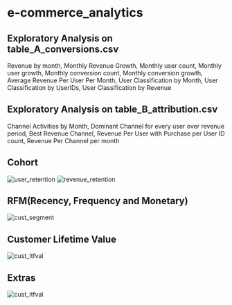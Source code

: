 # e-commerce_analytics
## Exploratory Analysis on table_A_conversions.csv
Revenue by month, Monthly Revenue Growth, Monthly user count, Monthly user growth, Monthly conversion count, Monthly conversion growth, Average Revenue Per User Per Month, User Classification by Month, User Classification by UserIDs, User Classification by Revenue

## Exploratory Analysis on table_B_attribution.csv
Channel Activities by Month, Dominant Channel for every user over revenue period, Best Revenue Channel, Revenue Per User with Purchase per User ID count, Revenue Per Channel per month

## Cohort
<img src="https://i.imgur.com/SLVntfp.png" alt="user_retention">

<img src="https://i.imgur.com/2Z1LaEP.png" alt="revenue_retention">

## RFM(Recency, Frequency and Monetary)
<img src="https://i.imgur.com/idc2k07.png" alt="cust_segment">

## Customer Lifetime Value
<img src="https://i.imgur.com/C1R9bfK.png" alt="cust_ltfval">

## Extras
<img src="https://i.imgur.com/Tl4LqYE.png" alt="cust_ltfval">

